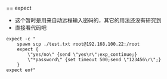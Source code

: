 == expect
* 这个暂时是用来自动远程输入密码的，其它的用法还没有研究到
* 直接看代码吧
```
expect -c "
    spawn scp ./test.txt root@192.168.100.22:/root
    expect {
        \"yes/no\" {send \"yes\r\";exp_continue;}
        \"*password\" {set timeout 500;send \"123456\r\";}
    }
expect eof"
```

